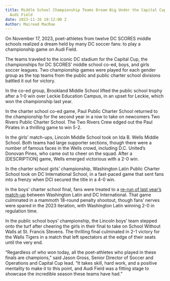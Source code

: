 ```yaml
---
title: Middle School Championship Teams Dream Big Under the Capital Cup Lights at
  Audi Field
date: 2023-11-16 19:12:00 Z
Author: Mairead MacRae
---
```


On November 17, 2023, poet-athletes from twelve DC SCORES middle schools realized a dream held by many DC soccer fans: to play a championship game on Audi Field. 

The teams traveled to the iconic DC stadium for the Capital Cup, the championships for DC SCORES’ middle school co-ed, boys, and girls soccer leagues. Two championship games were played for each gender group as the top teams from the public and public charter school divisions battled it out for victory. 

In the co-ed group, Brookland Middle School lifted the public school trophy after a 1-0 win over Leckie Education Campus, in an upset for Leckie, which won the championship last year.

In the charter school co-ed game, Paul Public Charter School returned to the championship for the second year in a row to take on newcomers Two Rivers Public Charter School. The Two Rivers Crew edged out the Paul Pirates in a thrilling game to win 5-2.

In the girls’ match-ups, Lincoln Middle School took on Ida B. Wells Middle School. Both teams had large supporter sections, though there were a number of famous faces in the Wells crowd, including D.C. United’s Donovan Pines, who came out to cheer on the squad. After a [DESCRIPTION] game, Wells emerged victorious with a 2-0 win.

In the charter school girls’ championship, Washington Latin Public Charter School took on DC International School, in a fast-paced game that sent fans into a frenzy when DCI secured the title in a 4-0 win.

In the boys’ charter school final, fans were treated to a [re-run of last year’s match-up](https://www.dcscores.org/blog/2022/11/twelve-middle-school-teams-compete-at-the-districts-most-iconic-soccer-venues-in-dc-scores-capital-cup-championships) between Washington Latin and DC International. That game culminated in a mammoth 18-round penalty shootout, though fans’ nerves were spared in the 2023 iteration, with Washington Latin winning 2-0 in regulation time.

In the public school boys’ championship, the Lincoln boys’ team stepped onto the turf after cheering the girls in their final to take on School Without Walls at St. Francis Stevens. The thrilling final culminated in 2-1 victory for the Walls Tigers in a match that left spectators at the edge of their seats until the very end.

“Regardless of who won today, all the poet-athletes who played in these finals are champions,” said Jason Gross, Senior Director of Soccer and Operations and Capital Cup lead. “It takes skill, hard work, and a positive mentality to make it to this point, and Audi Field was a fitting stage to showcase the incredible season these teams have had.”

